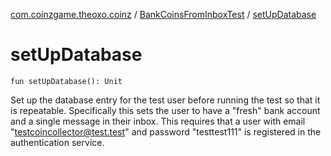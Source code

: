 [com.coinzgame.theoxo.coinz](../index.md) / [BankCoinsFromInboxTest](index.md) / [setUpDatabase](.)

# setUpDatabase

`fun setUpDatabase(): Unit`

Set up the database entry for the test user before running the test so that it is repeatable.
Specifically this sets the user to have a "fresh" bank account and a single message
in their inbox.
This requires that a user with email "testcoincollector@test.test" and
password "testtest111" is registered in the authentication service.

